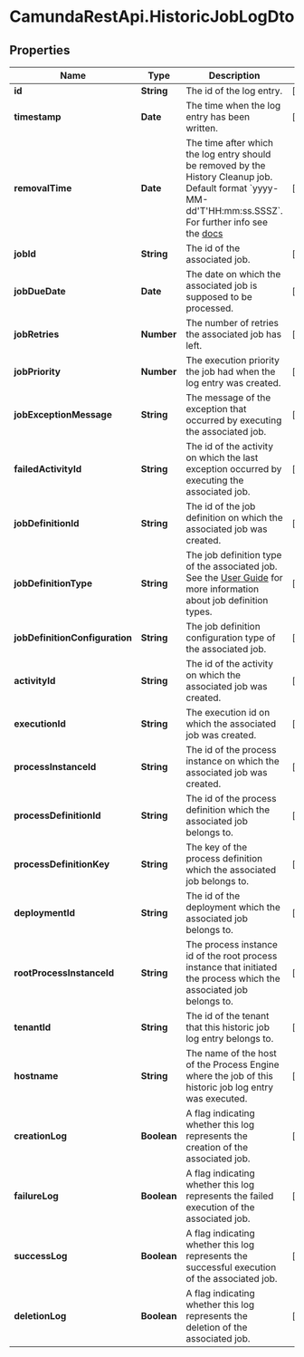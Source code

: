 # CamundaRestApi.HistoricJobLogDto

## Properties
Name | Type | Description | Notes
------------ | ------------- | ------------- | -------------
**id** | **String** | The id of the log entry. | [optional] 
**timestamp** | **Date** | The time when the log entry has been written. | [optional] 
**removalTime** | **Date** | The time after which the log entry should be removed by the History Cleanup job. Default format &#x60;yyyy-MM-dd&#x27;T&#x27;HH:mm:ss.SSSZ&#x60;. For further info see the [docs](https://docs.camunda.org/manual/develop/reference/rest/overview/date-format/) | [optional] 
**jobId** | **String** | The id of the associated job. | [optional] 
**jobDueDate** | **Date** | The date on which the associated job is supposed to be processed. | [optional] 
**jobRetries** | **Number** | The number of retries the associated job has left. | [optional] 
**jobPriority** | **Number** | The execution priority the job had when the log entry was created. | [optional] 
**jobExceptionMessage** | **String** | The message of the exception that occurred by executing the associated job. | [optional] 
**failedActivityId** | **String** | The id of the activity on which the last exception occurred by executing the associated job. | [optional] 
**jobDefinitionId** | **String** | The id of the job definition on which the associated job was created. | [optional] 
**jobDefinitionType** | **String** | The job definition type of the associated job. See the [User Guide](https://docs.camunda.org/manual/develop/user-guide/process-engine/the-job-executor/#job-creation) for more information about job definition types. | [optional] 
**jobDefinitionConfiguration** | **String** | The job definition configuration type of the associated job. | [optional] 
**activityId** | **String** | The id of the activity on which the associated job was created. | [optional] 
**executionId** | **String** | The execution id on which the associated job was created. | [optional] 
**processInstanceId** | **String** | The id of the process instance on which the associated job was created. | [optional] 
**processDefinitionId** | **String** | The id of the process definition which the associated job belongs to. | [optional] 
**processDefinitionKey** | **String** | The key of the process definition which the associated job belongs to. | [optional] 
**deploymentId** | **String** | The id of the deployment which the associated job belongs to. | [optional] 
**rootProcessInstanceId** | **String** | The process instance id of the root process instance that initiated the process which the associated job belongs to. | [optional] 
**tenantId** | **String** | The id of the tenant that this historic job log entry belongs to. | [optional] 
**hostname** | **String** |  The name of the host of the Process Engine where the job of this historic job log entry was executed. | [optional] 
**creationLog** | **Boolean** | A flag indicating whether this log represents the creation of the associated job. | [optional] 
**failureLog** | **Boolean** | A flag indicating whether this log represents the failed execution of the associated job. | [optional] 
**successLog** | **Boolean** | A flag indicating whether this log represents the successful execution of the associated job. | [optional] 
**deletionLog** | **Boolean** | A flag indicating whether this log represents the deletion of the associated job. | [optional] 
